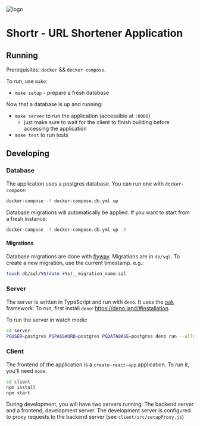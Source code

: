 ![logo](client/public/favicon.ico)

# Shortr - URL Shortener Application

## Running

Prerequisites: `docker` && `docker-compose`.

To run, use `make`:

- `make setup` - prepare a fresh database

Now that a database is up and running:

- `make server` to run the application (accessible at `:8080`)
    - just make sure to wait for the client to finish building before accessing the application
- `make test` to run tests

## Developing

### Database

The application uses a postgres database. You can run one with `docker-compose`:

```sh
docker-compose -f docker-compose.db.yml up
```

Database migrations will automatically be applied. If you want to start from a fresh instance:

```sh
docker-compose -f docker-compose.db.yml up -V
```

#### Migrations

Database migrations are done with [flyway](https://flywaydb.org/). Migrations are in `db/sql`.
To create a new migration, use the current timestamp. e.g.:

```sh
touch db/sql/V$(date +%s)__migration_name.sql
```

### Server

The server is written in TypeScript and run with `deno`. It uses the [oak](https://oakserver.github.io/oak/) framework.
To run, first install `deno`: https://deno.land/#installation.

To run the server in watch mode:

```sh
cd server
PGUSER=postgres PGPASSWORD=postgres PGDATABASE=postgres deno run --allow-all --watch server.ts
```

### Client

The frontend of the application is a `create-react-app` application. To run it, you'll need `node`.

```sh
cd client
npm install
npm start
```

During development, you will have two servers running. The backend server and a frontend, development server.
The development server is configured to proxy requests to the backend server (see `client/src/setupProxy.js`)